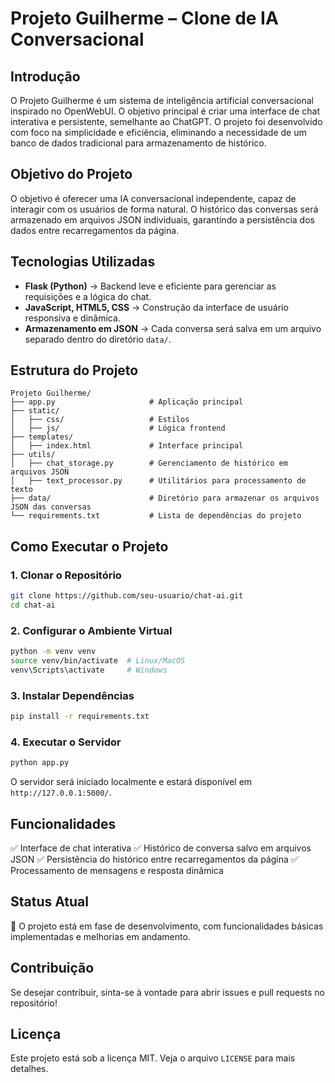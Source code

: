# Projeto Guilherme – Clone de IA Conversacional

## Introdução
O Projeto Guilherme é um sistema de inteligência artificial conversacional inspirado no OpenWebUI. O objetivo principal é criar uma interface de chat interativa e persistente, semelhante ao ChatGPT. O projeto foi desenvolvido com foco na simplicidade e eficiência, eliminando a necessidade de um banco de dados tradicional para armazenamento de histórico.

## Objetivo do Projeto
O objetivo é oferecer uma IA conversacional independente, capaz de interagir com os usuários de forma natural. O histórico das conversas será armazenado em arquivos JSON individuais, garantindo a persistência dos dados entre recarregamentos da página.

## Tecnologias Utilizadas
- **Flask (Python)** → Backend leve e eficiente para gerenciar as requisições e a lógica do chat.
- **JavaScript, HTML5, CSS** → Construção da interface de usuário responsiva e dinâmica.
- **Armazenamento em JSON** → Cada conversa será salva em um arquivo separado dentro do diretório `data/`.

## Estrutura do Projeto
```
Projeto Guilherme/
├── app.py                     # Aplicação principal
├── static/
│   ├── css/                   # Estilos
│   ├── js/                    # Lógica frontend
├── templates/
│   ├── index.html             # Interface principal
├── utils/
│   ├── chat_storage.py        # Gerenciamento de histórico em arquivos JSON
│   ├── text_processor.py      # Utilitários para processamento de texto
├── data/                      # Diretório para armazenar os arquivos JSON das conversas
└── requirements.txt           # Lista de dependências do projeto
```

## Como Executar o Projeto
### 1. Clonar o Repositório
```bash
git clone https://github.com/seu-usuario/chat-ai.git
cd chat-ai
```
### 2. Configurar o Ambiente Virtual
```bash
python -m venv venv
source venv/bin/activate  # Linux/MacOS
venv\Scripts\activate     # Windows
```
### 3. Instalar Dependências
```bash
pip install -r requirements.txt
```
### 4. Executar o Servidor
```bash
python app.py
```
O servidor será iniciado localmente e estará disponível em `http://127.0.0.1:5000/`.

## Funcionalidades
✅ Interface de chat interativa
✅ Histórico de conversa salvo em arquivos JSON
✅ Persistência do histórico entre recarregamentos da página
✅ Processamento de mensagens e resposta dinâmica

## Status Atual
🚀 O projeto está em fase de desenvolvimento, com funcionalidades básicas implementadas e melhorias em andamento.

## Contribuição
Se desejar contribuir, sinta-se à vontade para abrir issues e pull requests no repositório!

## Licença
Este projeto está sob a licença MIT. Veja o arquivo `LICENSE` para mais detalhes.

